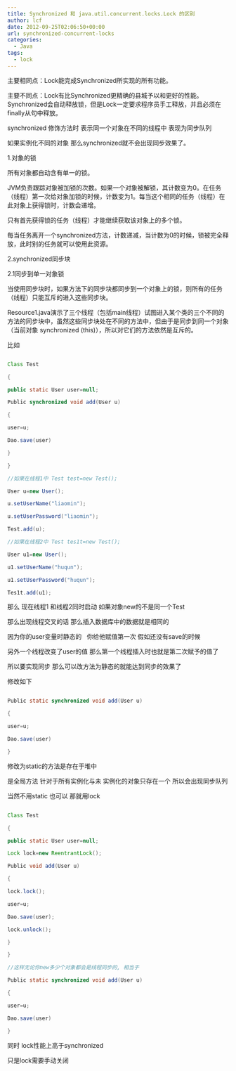 ```yaml
---
title: Synchronized 和 java.util.concurrent.locks.Lock 的区别
author: lcf
date: 2012-09-25T02:06:50+00:00
url: synchronized-concurrent-locks
categories:
  - Java
tags:
  - lock
---
```


主要相同点：Lock能完成Synchronized所实现的所有功能。

主要不同点：Lock有比Synchronized更精确的县城予以和更好的性能。Synchronized会自动释放锁，但是Lock一定要求程序员手工释放，并且必须在finally从句中释放。

synchronized 修饰方法时 表示同一个对象在不同的线程中 表现为同步队列

如果实例化不同的对象 那么synchronized就不会出现同步效果了。

1.对象的锁
  
所有对象都自动含有单一的锁。
  
JVM负责跟踪对象被加锁的次数。如果一个对象被解锁，其计数变为0。在任务（线程）第一次给对象加锁的时候，计数变为1。每当这个相同的任务（线程）在此对象上获得锁时，计数会递增。
  
只有首先获得锁的任务（线程）才能继续获取该对象上的多个锁。
  
每当任务离开一个synchronized方法，计数递减，当计数为0的时候，锁被完全释放，此时别的任务就可以使用此资源。
  
2.synchronized同步块
  
2.1同步到单一对象锁
  
当使用同步块时，如果方法下的同步块都同步到一个对象上的锁，则所有的任务（线程）只能互斥的进入这些同步块。
  
Resource1.java演示了三个线程（包括main线程）试图进入某个类的三个不同的方法的同步块中，虽然这些同步块处在不同的方法中，但由于是同步到同一个对象（当前对象 synchronized (this)），所以对它们的方法依然是互斥的。
  
比如

```java

Class Test

{

public static User user=null;

Public synchronized void add(User u)

{

user=u;

Dao.save(user)

}

}

//如果在线程1中 Test test=new Test();

User u=new User();

u.setUserName("liaomin");

u.setUserPassword("liaomin");

Test.add(u);

//如果在线程2中 Test tes1t=new Test();

User u1=new User();

u1.setUserName("huqun");

u1.setUserPassword("huqun");

Tes1t.add(u1);

```

那么 现在线程1 和线程2同时启动 如果对象new的不是同一个Test

那么出现线程交叉的话 那么插入数据库中的数据就是相同的

因为你的user变量时静态的   你给他赋值第一次 假如还没有save的时候

另外一个线程改变了user的值 那么第一个线程插入时也就是第二次赋予的值了

所以要实现同步 那么可以改方法为静态的就能达到同步的效果了

修改如下

```java

Public static synchronized void add(User u)

{

user=u;

Dao.save(user)

}

```

修改为static的方法是存在于堆中

是全局方法 针对于所有实例化与未 实例化的对象只存在一个 所以会出现同步队列

当然不用static 也可以 那就用lock

```java

Class Test

{

public static User user=null;

Lock lock=new ReentrantLock();

Public void add(User u)

{

lock.lock();

user=u;

Dao.save(user);

lock.unlock();

}

}

//这样无论你new多少个对象都会是线程同步的, 相当于

Public static synchronized void add(User u)

{

user=u;

Dao.save(user)

}

```

同时 lock性能上高于synchronized

只是lock需要手动关闭